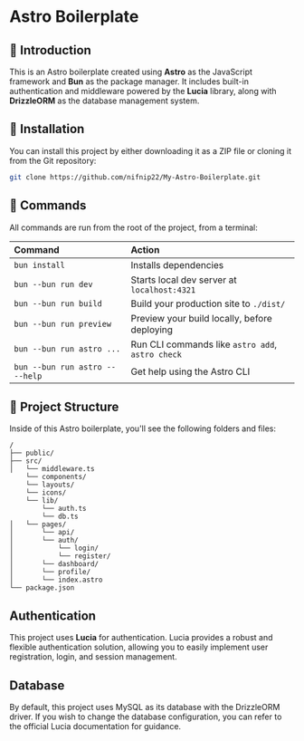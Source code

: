 # Astro Boilerplate

## 📖 Introduction

This is an Astro boilerplate created using **Astro** as the JavaScript framework and **Bun** as the package manager. It includes built-in authentication and middleware powered by the **Lucia** library, along with **DrizzleORM** as the database management system.

## 🚀 Installation

You can install this project by either downloading it as a ZIP file or cloning it from the Git repository:

```bash
git clone https://github.com/nifnip22/My-Astro-Boilerplate.git
```

## 🧞 Commands

All commands are run from the root of the project, from a terminal:

| Command                         | Action                                           |
| :------------------------------ | :----------------------------------------------- |
| `bun install`                   | Installs dependencies                            |
| `bun --bun run dev`             | Starts local dev server at `localhost:4321`      |
| `bun --bun run build`           | Build your production site to `./dist/`          |
| `bun --bun run preview`         | Preview your build locally, before deploying     |
| `bun --bun run astro ...`       | Run CLI commands like `astro add`, `astro check` |
| `bun --bun run astro -- --help` | Get help using the Astro CLI                     |

## 📂 Project Structure

Inside of this Astro boilerplate, you'll see the following folders and files:

```text
/
├── public/
├── src/
│   └── middleware.ts
    └── components/
    └── layouts/
    └── icons/
    └── lib/
        └── auth.ts
        └── db.ts
│   └── pages/
│       └── api/
│       └── auth/
│           └── login/
│           └── register/
│       └── dashboard/
│       └── profile/
│       └── index.astro
└── package.json
```

## Authentication

This project uses **Lucia** for authentication. Lucia provides a robust and flexible authentication solution, allowing you to easily implement user registration, login, and session management.

## Database

By default, this project uses MySQL as its database with the DrizzleORM driver. If you wish to change the database configuration, you can refer to the official Lucia documentation for guidance.
